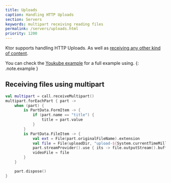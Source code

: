 ```yaml
---
title: Uploads
caption: Handling HTTP Uploads  
section: Servers
keywords: multipart receiving reading files
permalink: /servers/uploads.html
priority: 1200
---
```


Ktor supports handling HTTP Uploads. As well as [receiving any other kind of content](/servers/requests.html).

You can check the [Youkube example](/samples/youkube.html) for a full example using.
{: .note.example } 

## Receiving files using multipart

```kotlin
val multipart = call.receiveMultipart()
multipart.forEachPart { part ->
    when (part) {
        is PartData.FormItem -> {
            if (part.name == "title") {
                title = part.value
            }
        }
        is PartData.FileItem -> {
            val ext = File(part.originalFileName).extension
            val file = File(uploadDir, "upload-${System.currentTimeMillis()}-${session.userId.hashCode()}-${title.hashCode()}.$ext")
            part.streamProvider().use { its -> file.outputStream().buffered().use { its.copyTo(it) } }
            videoFile = file
        }
    }

    part.dispose()
}
```